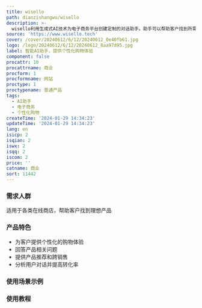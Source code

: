```yaml
---
title: wisello
path: dianzishangwu/wisello
description: >-
  wisello利用生成式AI技术为电子商务平台创建定制的对话助手。助手可以帮助客户找到所需产品，回答常见问题，提供个性化推荐等。wisello的目标是通过提供独特而个性化的购物体验来提高销售。
source: 'https://www.wisello.tech'
cover: /cover/20240612/6/12/20240612_0e40fb61.jpg
logo: /logo/20240612/6/12/20240612_8aa97d95.jpg
label: 智能AI助手，提供个性化购物体验
component: false
procattr: 10
procattrname: 商业
procform: 1
procformname: 网站
proctype: 1
proctypename: 普通产品
tags:
  - AI助手
  - 电子商务
  - 个性化购物
createTime: '2024-01-29 14:34:23'
updateTime: '2024-01-29 14:34:23'
lang: en
isicp: 2
isqian: 2
iswx: 2
isqq: 2
iscom: 2
price: ''
catname: 商业
sort: 11442
---
```




### 需求人群
适用于各类在线商店，帮助客户找到理想产品

### 产品特色
- 为客户提供个性化的购物体验
- 回答产品相关问题
- 提供产品推荐和跨销售
- 分析用户对话并提高转化率

### 使用场景示例


### 使用教程


  
